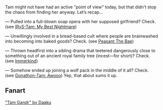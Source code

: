 Tam might not have had an active "point of view" today, but that didn’t stop the chaos from finding her anyway. Let’s recap…

— Pulled into a full-blown soap opera with her supposed girlfriend? Check.
(see [IRyS-Tam: My Best Nightmare](#edge:irys-kronii))

— Unwillingly involved in a bread-based cult where people are brainwashed into becoming into baked goods? Check.
(see [Peasant The Bae](#node:bae))

— Thrown headfirst into a sibling drama that teetered dangerously close to something out of an ancient royal family tree (incest—for short)? Check.
(see [Immerkind](#node:cecilia))

— Somehow ended up joining a wolf pack in the middle of it all? Check.
(see [Gonathon-Tam: Awooo](#edge:kronii-gigi))
Yep, that about sums it up.

## Fanart

["Tam Gandr" by Daaku](https://x.com/koizumi_arata/status/1918528170237558813)
